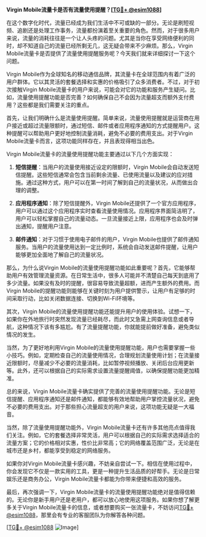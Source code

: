 **Virgin Mobile流量卡是否有流量使用提醒？[[TG💪+ @esim1088](https://t.me/s/esim1088)]**

在这个数字化时代，流量已经成为我们生活中不可或缺的一部分。无论是刷短视频、追剧还是处理工作事务，流量都扮演着至关重要的角色。然而，对于很多用户来说，流量的消耗往往是一个让人头疼的问题。尤其是当你在享受网络便利的同时，却不知道自己的流量已经所剩无几，这无疑会带来不少麻烦。那么，Virgin Mobile流量卡是否提供了流量使用提醒服务呢？今天我们就来详细探讨一下这个问题。

Virgin Mobile作为全球知名的移动通信品牌，其流量卡在全球范围内有着广泛的用户群体。它以其灵活的套餐选择和实惠的价格吸引了众多消费者。不过，对于初次接触Virgin Mobile流量卡的用户来说，可能会对它的功能和服务产生疑问。比如，流量使用提醒功能是否完善？如何确保自己不会因为流量超支而额外支付费用？这些都是我们需要关注的重点。

首先，让我们明确什么是流量使用提醒。简单来说，流量使用提醒就是运营商在用户接近或超过流量限额时，通过短信、邮件或者应用程序通知的方式提醒用户。这种提醒可以帮助用户更好地控制流量消耗，避免不必要的费用支出。对于Virgin Mobile流量卡而言，这项功能同样存在，并且表现得相当出色。

Virgin Mobile流量卡的流量使用提醒功能主要通过以下几个方面实现：

1. **短信提醒**：当用户的流量使用接近设定的限额时，Virgin Mobile会自动发送短信提醒。这些短信通常会包含当前剩余流量、已使用流量以及建议的应对措施。通过这种方式，用户可以在第一时间了解到自己的流量状况，从而做出合理的调整。

2. **应用程序通知**：除了短信提醒外，Virgin Mobile还提供了一个官方应用程序，用户可以通过这个应用程序实时查看流量使用情况。应用程序界面简洁明了，用户可以轻松掌握自己的流量动态。一旦流量接近上限，应用程序也会及时弹出通知，提醒用户注意。

3. **邮件通知**：对于习惯于使用电子邮件的用户，Virgin Mobile也提供了邮件通知服务。当用户的流量使用达到一定比例时，系统会自动发送邮件提醒，让用户能够更加全面地了解自己的流量状况。

那么，为什么说Virgin Mobile的流量使用提醒功能如此重要呢？首先，它能够帮助用户有效管理流量资源。在日常生活中，很多人可能并不清楚自己每天到底用了多少流量。如果没有及时的提醒，很容易导致流量超额，进而产生额外的费用。而Virgin Mobile的提醒功能则能够在关键时刻为用户提供警示，让用户有足够的时间采取行动，比如关闭数据连接、切换到Wi-Fi环境等。

其次，Virgin Mobile的流量使用提醒功能还能提升用户的使用体验。试想一下，如果你在外地旅行时突然发现流量已经耗尽，而此时又急需上网查询信息或者导航，这种情况下该有多尴尬。有了流量提醒功能，你就能提前做好准备，避免类似情况的发生。

当然，为了更好地利用Virgin Mobile的流量使用提醒功能，用户也需要掌握一些小技巧。例如，定期检查自己的流量使用情况，合理规划流量使用计划；在流量接近限额时，尽量减少不必要的流量消耗，比如暂停视频播放、关闭后台应用更新等。此外，还可以根据自己的实际需求设置流量提醒阈值，以确保提醒功能更加精准。

总的来说，Virgin Mobile流量卡确实提供了完善的流量使用提醒功能。无论是短信提醒、应用程序通知还是邮件通知，都能够有效地帮助用户掌控流量状况，避免不必要的费用支出。对于那些担心流量超支的用户来说，这项功能无疑是一大福音。

当然，除了流量使用提醒功能外，Virgin Mobile流量卡还有许多其他亮点值得我们关注。例如，它的套餐选择非常灵活，用户可以根据自己的实际需求选择适合的流量方案；它的价格相对实惠，性价比非常高；它的网络覆盖范围广泛，无论是在城市还是乡村，都能享受到稳定的网络服务。

如果你对Virgin Mobile流量卡感兴趣，不妨亲自尝试一下。相信在使用过程中，你会发现它不仅是一款实用的工具，更是一种提升生活品质的好帮手。无论是日常娱乐还是商务办公，Virgin Mobile流量卡都能为你带来便捷和高效的服务。

最后，再次强调一下，Virgin Mobile流量卡的流量使用提醒功能绝对是值得信赖的。无论你是新手用户还是老用户，都可以放心地使用这项服务。如果你想了解更多关于Virgin Mobile流量卡的信息，或者想要购买一张流量卡，不妨访问[TG💪+ @esim1088](https://t.me/s/esim1088)，那里会有专业的客服团队为你解答各种问题。

[[TG💪+ @esim1088](https://t.me/s/esim1088) ![Image](https://i.postimg.cc/4NQfJmqS/Snipaste-2025-05-13-00-14-12.png)]